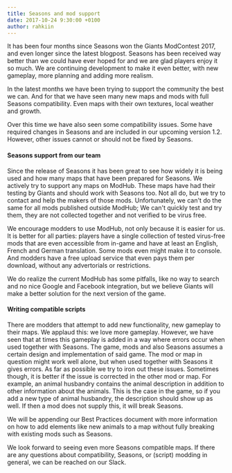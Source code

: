 ```yaml
---
title: Seasons and mod support
date: 2017-10-24 9:30:00 +0100
author: rahkiin
---
```


It has been four months since Seasons won the Giants ModContest 2017, and even longer since the latest blogpost. Seasons has been received way better than we could have ever hoped for and we are glad players enjoy it so much. We are continuing development to make it even better, with new gameplay, more planning and adding more realism.

In the latest months we have been trying to support the community the best we can. And for that we have seen many new maps and mods with full Seasons compatibility. Even maps with their own textures, local weather and growth.

Over this time we have also seen some compatibility issues. Some have required changes in Seasons and are included in our upcoming version 1.2. However, other issues cannot or should not be fixed by Seasons.

#### Seasons support from our team

Since the release of Seasons it has been great to see how widely it is being used and how many maps that have been prepared for Seasons. We actively try to support any maps on ModHub. These maps have had their testing by Giants and should work with Seasons too. Not all do, but we try to contact and help the makers of those mods. Unfortunately, we can't do the same for all mods published outside ModHub; We can't quickly test and try them, they are not collected together and not verified to be virus free.

We encourage modders to use ModHub, not only because it is easier for us. It is better for all parties: players have a single collection of tested virus-free mods that are even accessible from in-game and have at least an English, French and German translation. Some mods even might make it to console. And modders have a free upload service that even pays them per download, without any advertorials or restrictions.

We do realize the current ModHub has some pitfalls, like no way to search and no nice Google and Facebook integration, but we believe Giants will make a better solution for the next version of the game.

#### Writing compatible scripts

There are modders that attempt to add new functionality, new gameplay to their maps. We applaud this: we love more gameplay. However, we have seen that at times this gameplay is added in a way where errors occur when used together with Seasons.
The game, mods and also Seasons assumes a certain design and implementation of said game. The mod or map in question might work well alone, but when used together with Seasons it gives errors. As far as possible we try to iron out these issues.
Sometimes though, it is better if the issue is corrected in the other mod or map.
For example, an animal husbandry contains the animal description in addition to other information about the animals. This is the case in the game, so if you add a new type of animal husbandry, the description should show up as well. If then a mod does not supply this, it will break Seasons.

We will be appending our Best Practices document with more information on how to add elements like new animals to a map without fully breaking with existing mods such as Seasons.

We look forward to seeing even more Seasons compatible maps. If there are any questions about compatibility, Seasons, or (script) modding in general, we can be reached on our Slack.
